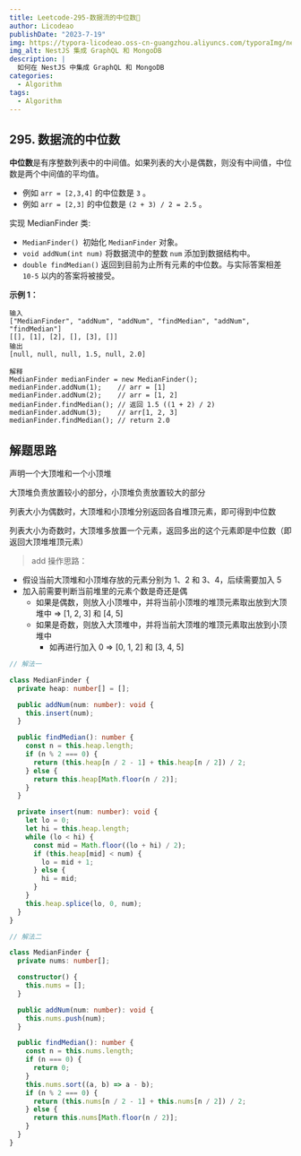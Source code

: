 ```yaml
---
title: Leetcode-295-数据流的中位数📌
author: Licodeao
publishDate: "2023-7-19"
img: https://typora-licodeao.oss-cn-guangzhou.aliyuncs.com/typoraImg/nestjs-graphql-mongodb.webp
img_alt: NestJS 集成 GraphQL 和 MongoDB
description: |
  如何在 NestJS 中集成 GraphQL 和 MongoDB
categories:
  - Algorithm
tags:
  - Algorithm
---
```


## 295. 数据流的中位数

**中位数**是有序整数列表中的中间值。如果列表的大小是偶数，则没有中间值，中位数是两个中间值的平均值。

- 例如 `arr = [2,3,4]` 的中位数是 `3` 。
- 例如 `arr = [2,3]` 的中位数是 `(2 + 3) / 2 = 2.5` 。

实现 MedianFinder 类:

- `MedianFinder() `初始化 `MedianFinder` 对象。
- `void addNum(int num)` 将数据流中的整数 `num` 添加到数据结构中。
- `double findMedian()` 返回到目前为止所有元素的中位数。与实际答案相差 `10-5` 以内的答案将被接受。

**示例 1：**

```
输入
["MedianFinder", "addNum", "addNum", "findMedian", "addNum", "findMedian"]
[[], [1], [2], [], [3], []]
输出
[null, null, null, 1.5, null, 2.0]

解释
MedianFinder medianFinder = new MedianFinder();
medianFinder.addNum(1);    // arr = [1]
medianFinder.addNum(2);    // arr = [1, 2]
medianFinder.findMedian(); // 返回 1.5 ((1 + 2) / 2)
medianFinder.addNum(3);    // arr[1, 2, 3]
medianFinder.findMedian(); // return 2.0
```

## 解题思路

声明一个大顶堆和一个小顶堆

大顶堆负责放置较小的部分，小顶堆负责放置较大的部分

列表大小为偶数时，大顶堆和小顶堆分别返回各自堆顶元素，即可得到中位数

列表大小为奇数时，大顶堆多放置一个元素，返回多出的这个元素即是中位数（即返回大顶堆堆顶元素）

> add 操作思路：

- 假设当前大顶堆和小顶堆存放的元素分别为 1、2 和 3、4，后续需要加入 5
- 加入前需要判断当前堆里的元素个数是奇还是偶
  - 如果是偶数，则放入小顶堆中，并将当前小顶堆的堆顶元素取出放到大顶堆中 => [1, 2, 3] 和 [4, 5]
  - 如果是奇数，则放入大顶堆中，并将当前大顶堆的堆顶元素取出放到小顶堆中
    - 如再进行加入 0 => [0, 1, 2] 和 [3, 4, 5]

```typescript
// 解法一

class MedianFinder {
  private heap: number[] = [];

  public addNum(num: number): void {
    this.insert(num);
  }

  public findMedian(): number {
    const n = this.heap.length;
    if (n % 2 === 0) {
      return (this.heap[n / 2 - 1] + this.heap[n / 2]) / 2;
    } else {
      return this.heap[Math.floor(n / 2)];
    }
  }

  private insert(num: number): void {
    let lo = 0;
    let hi = this.heap.length;
    while (lo < hi) {
      const mid = Math.floor((lo + hi) / 2);
      if (this.heap[mid] < num) {
        lo = mid + 1;
      } else {
        hi = mid;
      }
    }
    this.heap.splice(lo, 0, num);
  }
}
```

```typescript
// 解法二

class MedianFinder {
  private nums: number[];

  constructor() {
    this.nums = [];
  }

  public addNum(num: number): void {
    this.nums.push(num);
  }

  public findMedian(): number {
    const n = this.nums.length;
    if (n === 0) {
      return 0;
    }
    this.nums.sort((a, b) => a - b);
    if (n % 2 === 0) {
      return (this.nums[n / 2 - 1] + this.nums[n / 2]) / 2;
    } else {
      return this.nums[Math.floor(n / 2)];
    }
  }
}
```
